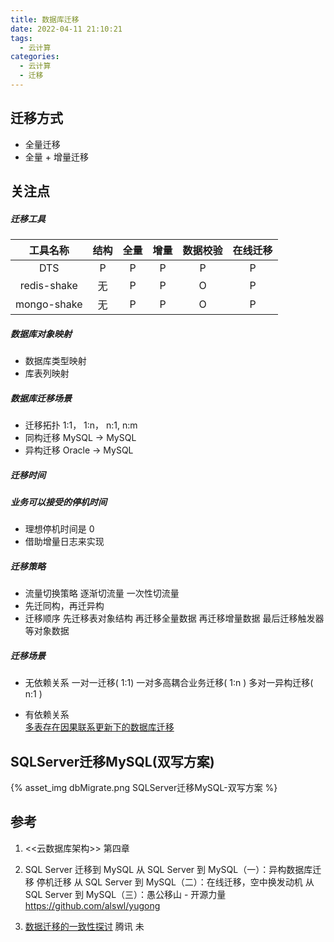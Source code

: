 ```yaml
---
title: 数据库迁移
date: 2022-04-11 21:10:21
tags:
  - 云计算
categories:
  - 云计算  
  - 迁移
---
```


<p></p>
<!-- more -->

## 迁移方式
+ 全量迁移
+ 全量 + 增量迁移

## 关注点
##### 迁移工具
工具名称    | 结构 | 全量 | 增量 | 数据校验 | 在线迁移
:-:|:-:|:-:|:-:|:-:|:-:
DTS        |   P |  P   | P    | P      | P 
redis-shake|  无 |  P   | P    | O      | P
mongo-shake|  无 |  P   | P    | O      | P


#####  数据库对象映射
  + 数据库类型映射
  + 库表列映射 

#####  数据库迁移场景
+ 迁移拓扑
  1:1， 1:n， n:1, n:m
+ 同构迁移
  MySQL -> MySQL
+ 异构迁移
  Oracle -> MySQL


#####  迁移时间

#####  业务可以接受的停机时间
+ 理想停机时间是 0
+ 借助增量日志来实现


#####  迁移策略
+ 流量切换策略
  逐渐切流量
  一次性切流量
+ 先迁同构，再迁异构
+ 迁移顺序
  先迁移表对象结构
  再迁移全量数据
  再迁移增量数据
  最后迁移触发器等对象数据

##### 迁移场景
+ 无依赖关系
一对一迁移( 1:1)
一对多高耦合业务迁移( 1:n )
多对一异构迁移( n:1 )

+ 有依赖关系  
[多表存在因果联系更新下的数据库迁移](https://zhuanlan.zhihu.com/p/68377907) 


## SQLServer迁移MySQL(双写方案)

{% asset_img  dbMigrate.png  SQLServer迁移MySQL-双写方案 %}

## 参考
1. <<云数据库架构>> 第四章
2. SQL Server 迁移到 MySQL 
从 SQL Server 到 MySQL（一）：异构数据库迁移   停机迁移
从 SQL Server 到 MySQL（二）：在线迁移，空中换发动机
从 SQL Server 到 MySQL（三）：愚公移山 - 开源力量
https://github.com/alswl/yugong

100. [数据迁移的一致性探讨](https://zhuanlan.zhihu.com/p/455976887)  腾讯  未




  

